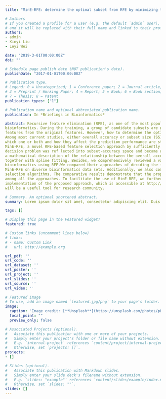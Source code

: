 ```yaml
---
title: "MinE-RFE: determine the optimal subset from RFE by minimizing the subset-accuracy–defined energy"

# Authors
# If you created a profile for a user (e.g. the default `admin` user), write the username (folder name) here 
# and it will be replaced with their full name and linked to their profile.
authors:
- admin
- Xinyi Liu
- Leyi Wei

date: "2019-3-01T00:00:00Z"
doi: ""

# Schedule page publish date (NOT publication's date).
publishDate: "2017-01-01T00:00:00Z"

# Publication type.
# Legend: 0 = Uncategorized; 1 = Conference paper; 2 = Journal article;
# 3 = Preprint / Working Paper; 4 = Report; 5 = Book; 6 = Book section;
# 7 = Thesis; 8 = Patent
publication_types: ["1"]

# Publication name and optional abbreviated publication name.
publication: In *Briefings in Bioinformatics*

abstract: Recursive feature elimination (RFE), as one of the most popular feature selection algorithms, has been extensively applied to
bioinformatics. During the training, a group of candidate subsets are generated by iteratively eliminating the least important
features from the original features. However, how to determine the optimal subset from them still remains ambiguous.
Among most current studies, either overall accuracy or subset size (SS) is used to select the most predictive features. Using
which one or both and how they affect the prediction performance are still open questions. In this study, we proposed
MinE-RFE, a novel RFE-based feature selection approach by sufficiently considering the effect of both factors. Subset
decision problem was ref lected into subset-accuracy space and became an energy-minimization problem.We also provided
a mathematical description of the relationship between the overall accuracy and SS using Gaussian Mixture Models
together with spline fitting. Besides, we comprehensively reviewed a variety of state-of-the-art applications in
bioinformatics using RFE.We compared their approaches of deciding the final subset from all the candidate subsets with
MinE-RFE on diverse bioinformatics data sets. Additionally, we also compared MinE-RFE with some well-used feature
selection algorithms. The comparative results demonstrate that the proposed approach exhibits the best performance
among all the approaches. To facilitate the use of MinE-RFE, we further established a user-friendly web server with the
implementation of the proposed approach, which is accessible at http://qgking.wicp.net/MinE/.We expect this web server
will be a useful tool for research community.

# Summary. An optional shortened abstract.
summary: Lorem ipsum dolor sit amet, consectetur adipiscing elit. Duis posuere tellus ac convallis placerat. Proin tincidunt magna sed ex sollicitudin condimentum.

tags: []

# Display this page in the Featured widget?
featured: true

# Custom links (uncomment lines below)
# links:
# - name: Custom Link
#   url: http://example.org

url_pdf: ''
url_code: ''
url_dataset: ''
url_poster: ''
url_project: ''
url_slides: ''
url_source: ''
url_video: ''

# Featured image
# To use, add an image named `featured.jpg/png` to your page's folder. 
image:
  caption: 'Image credit: [**Unsplash**](https://unsplash.com/photos/pLCdAaMFLTE)'
  focal_point: ""
  preview_only: false

# Associated Projects (optional).
#   Associate this publication with one or more of your projects.
#   Simply enter your project's folder or file name without extension.
#   E.g. `internal-project` references `content/project/internal-project/index.md`.
#   Otherwise, set `projects: []`.
projects:
- []

# Slides (optional).
#   Associate this publication with Markdown slides.
#   Simply enter your slide deck's filename without extension.
#   E.g. `slides: "example"` references `content/slides/example/index.md`.
#   Otherwise, set `slides: ""`.
slides: []
---
```


